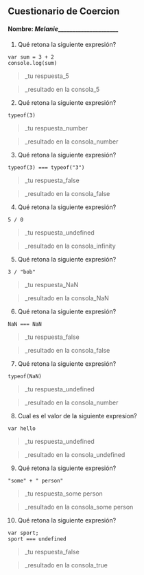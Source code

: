 ## Cuestionario de Coercion
#### Nombre: _Melanie______________________

1. Qué retona la siguiente expresión?
```
var sum = 3 + 2
console.log(sum)
```

> _tu respuesta_5

> _resultado en la consola_5

2. Qué retona la siguiente expresión?
```
typeof(3)
```

> _tu respuesta_number

> _resultado en la consola_number

3. Qué retona la siguiente expresión?
```
typeof(3) === typeof("3")
```

> _tu respuesta_false

> _resultado en la consola_false

4. Qué retona la siguiente expresión?
```
5 / 0
```

> _tu respuesta_undefined

> _resultado en la consola_infinity

5. Qué retona la siguiente expresión?
```
3 / "bob"
```

> _tu respuesta_NaN

> _resultado en la consola_NaN

6. Qué retona la siguiente expresión?
```
NaN === NaN
```

> _tu respuesta_false

> _resultado en la consola_false

7. Qué retona la siguiente expresión?
```
typeof(NaN)
```

> _tu respuesta_undefined

> _resultado en la consola_number

8. Cual es el valor de la siguiente expresion?
```
var hello
```

> _tu respuesta_undefined

> _resultado en la consola_undefined

9. Qué retona la siguiente expresión?
```
"some" + " person"
```

> _tu respuesta_some person

> _resultado en la consola_some person

10. Qué retona la siguiente expresión?
```
var sport; 
sport === undefined
```

> _tu respuesta_false

> _resultado en la consola_true


